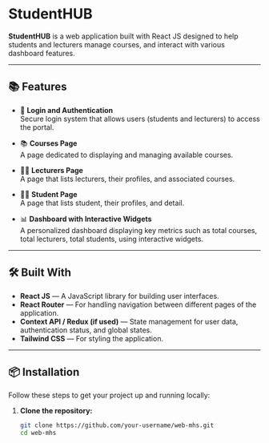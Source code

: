 # StudentHUB

**StudentHUB** is a web application built with React JS designed to help students and lecturers manage courses, and interact with various dashboard features.

---

## 📚 Features

- 🔐 **Login and Authentication**  
  Secure login system that allows users (students and lecturers) to access the portal.

- 📚 **Courses Page**  
  A page dedicated to displaying and managing available courses.

- 👩‍🏫 **Lecturers Page**  
  A page that lists lecturers, their profiles, and associated courses.

- 👨‍🎓 **Student Page**  
   A page that lists student, their profiles, and detail.

- 📊 **Dashboard with Interactive Widgets**  
  A personalized dashboard displaying key metrics such as total courses, total lecturers, total students, using interactive widgets.

---

## 🛠️ Built With

- **React JS** — A JavaScript library for building user interfaces.
- **React Router** — For handling navigation between different pages of the application.
- **Context API / Redux (if used)** — State management for user data, authentication status, and global states.
- **Tailwind CSS** — For styling the application.

---

## 📦 Installation

Follow these steps to get your project up and running locally:

1. **Clone the repository:**
   ```bash
   git clone https://github.com/your-username/web-mhs.git
   cd web-mhs

